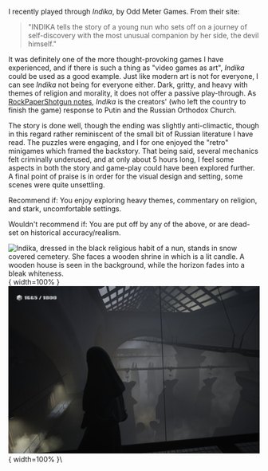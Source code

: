 I recently played through *Indika*, by Odd Meter Games. From their site:

> "INDIKA tells the story of a young nun who sets off on a journey of self-discovery with the most unusual companion by her side, the devil himself." 

It was definitely one of the more thought-provoking games I have experienced, and if there is such a thing as "video games as art", *Indika* could be used as a good example. Just like modern art is not for everyone, I can see *Indika* not being for everyone either. Dark, gritty, and heavy with themes of religion and morality, it does not offer a passive play-through. As [RockPaperShotgun notes](https://www.rockpapershotgun.com/how-historical-fantasy-indika-channels-its-russian-creators-anger-against-putin-and-the-orthodox-church), *Indika* is the creators' (who left the country to finish the game) response to Putin and the Russian Orthodox Church.

The story is done well, though the ending was slightly anti-climactic, though in this regard rather reminiscent of the small bit of Russian literature I have read. The puzzles were engaging, and I for one enjoyed the "retro" minigames which framed the backstory. That being said, several mechanics felt criminally underused, and at only about 5 hours long, I feel some aspects in both the story and game-play could have been explored further. A final point of praise is in order for the visual design and setting, some scenes were quite unsettling. 

Recommend if: You enjoy exploring heavy themes, commentary on religion, and stark, uncomfortable settings.

Wouldn't recommend if: You are put off by any of the above, or are dead-set on historical accuracy/realism.

![Indika, dressed in the black religious habit of a nun, stands in snow covered cemetery. She faces a wooden shrine in which is a lit candle. A wooden house is seen in the background, while the horizon fades into a bleak whiteness.](./indika1.jpeg){ width=100% }\
![Indika stands on an elevated walkway in a bleak factory. Below her, drying while hanging from conveyor belts, are huge fish, close to a hundred times larger than their IRL counterparts.](./indika2.jpg){ width=100% }\
